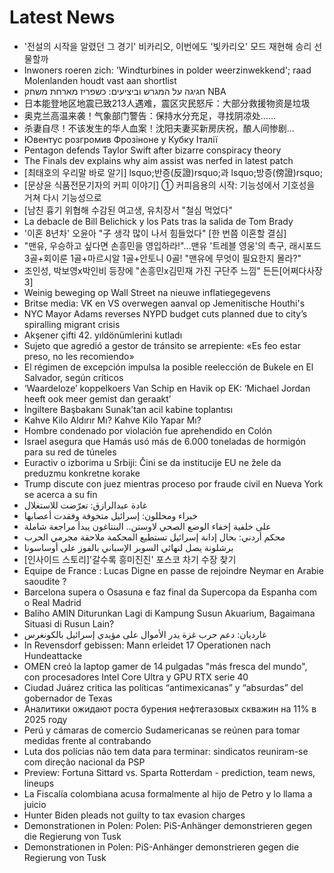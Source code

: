 # Latest News
-  '전설의 시작을 알렸던 그 경기' 비카리오, 이번에도 '빛카리오' 모드 재현해 승리 선물할까
-  Inwoners roeren zich: 'Windturbines in polder weerzinwekkend'; raad Molenlanden houdt vast aan shortlist
-  חגיגה על המגרש וביציעים: כשפריז מארחת משחק NBA
-  日本能登地区地震已致213人遇难，震区灾民怒斥：大部分救援物资是垃圾
-  奥克兰高温来袭！气象部门警告：保持水分充足，寻找阴凉处……
-  杀妻自尽！不该发生的华人血案！沈阳夫妻买新房庆祝，酿人间惨剧...
-  Ювентус розгромив Фрозіноне у Кубку Італії
-  Pentagon defends Taylor Swift after bizarre conspiracy theory
-  The Finals dev explains why aim assist was nerfed in latest patch
-  [최태호의 우리말 바로 알기] lsquo;반증(反證)rsquo;과 lsquo;방증(傍證)rsquo;
-  [문상윤 식품전문기자의 커피 이야기] ① 커피음용의 시작: 기능성에서 기호성을 거쳐 다시 기능성으로
-  [남친 흉기 위협해 수감된 여고생, 유치장서 "철심 먹었다"
-  La debacle de Bill Belichick y los Pats tras la salida de Tom Brady
-  '이혼 8년차' 오윤아 "子 생각 많이 나서 힘들었다" [한 번쯤 이혼할 결심]
-  "맨유, 우승하고 싶다면 손흥민을 영입하라!"…맨유 '트레블 영웅'의 촉구, 래시포드 3골+회이룬 1골+마르시알 1골+안토니 0골! "맨유에 무엇이 필요한지 몰라?"
-  조인성, 박보영x박인비 등장에 "손흥민x김민재 가진 구단주 느낌" 든든[어쩌다사장3]
-  Weinig beweging op Wall Street na nieuwe inflatiegegevens
-  Britse media: VK en VS overwegen aanval op Jemenitische Houthi's
-  NYC Mayor Adams reverses NYPD budget cuts planned due to city’s spiralling migrant crisis
-  Akşener çifti 42. yıldönümlerini kutladı
-  Sujeto que agredió a gestor de tránsito se arrepiente: «Es feo estar preso, no les recomiendo»
-  El régimen de excepción impulsa la posible reelección de Bukele en El Salvador, según críticos
-  ‘Waardeloze’ koppelkoers Van Schip en Havik op EK: ‘Michael Jordan heeft ook meer gemist dan geraakt’
-  İngiltere Başbakanı Sunak’tan acil kabine toplantısı
-  Kahve Kilo Aldırır Mı? Kahve Kilo Yapar Mı?
-  Hombre condenado por violación fue aprehendido en Colón
-  Israel asegura que Hamás usó más de 6.000 toneladas de hormigón para su red de túneles
-  Euractiv o izborima u Srbiji: Čini se da institucije EU ne žele da preduzmu konkretne korake
-  Trump discute con juez mientras proceso por fraude civil en Nueva York se acerca a su fin
-  غادة عبدالرازق: تعرّضت للاستغلال
-  خبراء ومحللون: إسرائيل متخوفة وفقدت أعصابها
-  على خلفية إخفاء الوضع الصحي لاوستن.. البنتاغون يبدأ مراجعة شاملة
-  محكم أردني: بحال إدانة إسرائيل تستطيع المحكمة ملاحقة مجرمي الحرب
-  برشلونة يصل لنهائي السوبر الإسباني بالفوز على أوساسونا
-  [인사이드 스토리]'갈수록 흥미진진' 포스코 차기 수장 찾기
-  Equipe de France : Lucas Digne en passe de rejoindre Neymar en Arabie saoudite ?
-  Barcelona supera o Osasuna e faz final da Supercopa da Espanha com o Real Madrid
-  Baliho AMIN Diturunkan Lagi di Kampung Susun Akuarium, Bagaimana Situasi di Rusun Lain?
-  غارديان: دعم حرب غزة يدر الأموال على مؤيدي إسرائيل بالكونغرس
-  In Revensdorf gebissen: Mann erleidet 17 Operationen nach Hundeattacke
-  OMEN creó la laptop gamer de 14 pulgadas "más fresca del mundo", con procesadores Intel Core Ultra y GPU RTX serie 40
-  Ciudad Juárez critica las políticas “antimexicanas” y “absurdas” del gobernador de Texas
-  Аналитики ожидают роста бурения нефтегазовых скважин на 11% в 2025 году
-  Perú y cámaras de comercio Sudamericanas se reúnen para tomar medidas frente al contrabando
-  Luta dos polícias não tem data para terminar: sindicatos reuniram-se com direção nacional da PSP
-  Preview: Fortuna Sittard vs. Sparta Rotterdam - prediction, team news, lineups
-  La Fiscalía colombiana acusa formalmente al hijo de Petro y lo llama a juicio
-  Hunter Biden pleads not guilty to tax evasion charges
-  Demonstrationen in Polen: Polen: PiS-Anhänger demonstrieren gegen die Regierung von Tusk
-  Demonstrationen in Polen: PiS-Anhänger demonstrieren gegen die Regierung von Tusk
